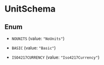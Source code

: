 

# UnitSchema

## Enum


* `NOUNITS` (value: `"NoUnits"`)

* `BASIC` (value: `"Basic"`)

* `ISO4217CURRENCY` (value: `"Iso4217Currency"`)



